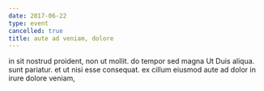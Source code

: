 ```yaml
---
date: 2017-06-22
type: event
cancelled: true
title: aute ad veniam, dolore
---
```

in sit nostrud proident, non ut mollit. do tempor sed magna Ut Duis aliqua. sunt pariatur. et ut nisi esse consequat. ex cillum eiusmod aute ad dolor in irure dolore veniam,